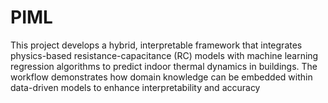 # PIML
This project develops a hybrid, interpretable framework that integrates physics-based resistance-capacitance (RC) models with machine learning regression algorithms to predict indoor thermal dynamics in buildings. The workflow demonstrates how domain knowledge can be embedded within data-driven models to enhance interpretability and accuracy
